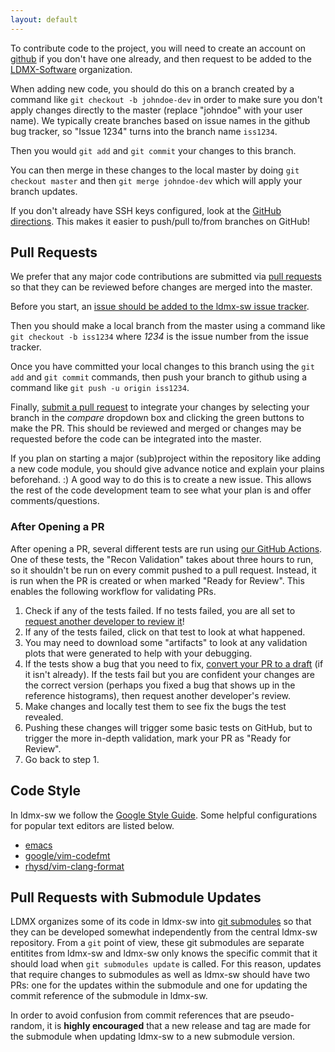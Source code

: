 ```yaml
---
layout: default
---
```


To contribute code to the project, you will need to create an account on [github](https://github.com/) if you don't have one already, and then request to be added to the [LDMX-Software](https://github.com/orgs/LDMX-Software/) organization.

When adding new code, you should do this on a branch created by a command like `git checkout -b johndoe-dev` in order to make sure you don't apply changes directly to the master (replace "johndoe" with your user name).  We typically create branches based on issue names in the github bug tracker, so "Issue 1234" turns into the branch name `iss1234`.

Then you would `git add` and `git commit` your changes to this branch.

You can then merge in these changes to the local master by doing `git checkout master` and then `git merge johndoe-dev` which will apply your branch updates.

If you don't already have SSH keys configured, look at the [GitHub directions](https://help.github.com/en/github/authenticating-to-github/generating-a-new-ssh-key-and-adding-it-to-the-ssh-agent). This makes it easier to push/pull to/from branches on GitHub!

## Pull Requests

We prefer that any major code contributions are submitted via [pull requests](https://help.github.com/articles/creating-a-pull-request/) so that they can be reviewed before changes are merged into the master.

Before you start, an [issue should be added to the ldmx-sw issue tracker](https://github.com/LDMXAnalysis/ldmx-sw/issues/new).

Then you should make a local branch from the master using a command like `git checkout -b iss1234` where _1234_ is the issue number from the issue tracker.

Once you have committed your local changes to this branch using the `git add` and `git commit` commands, then push your branch to github using a command like `git push -u origin iss1234`.

Finally, [submit a pull request](https://github.com/LDMX-Software/ldmx-sw/compare) to integrate your changes by selecting your branch in the _compare_ dropdown box and clicking the green buttons to make the PR.  This should be reviewed and merged or changes may be requested before the code can be integrated into the master.

If you plan on starting a major (sub)project within the repository like adding a new code module, you should give advance notice and explain your plains beforehand. :) A good way to do this is to create a new issue. This allows the rest of the code development team to see what your plan is and offer comments/questions.

### After Opening a PR
After opening a PR, several different tests are run using [our GitHub Actions](https://github.com/LDMX-Software/ldmx-sw/actions). One of these tests, the "Recon Validation" takes about three hours to run, so it shouldn't be run on every commit pushed to a pull request. Instead, it is run when the PR is created or when marked "Ready for Review". This enables the following workflow for validating PRs.

1. Check if any of the tests failed. If no tests failed, you are all set to [request another developer to review it](https://docs.github.com/en/github/collaborating-with-pull-requests/proposing-changes-to-your-work-with-pull-requests/requesting-a-pull-request-review)!
2. If any of the tests failed, click on that test to look at what happened.
3. You may need to download some "artifacts" to look at any validation plots that were generated to help with your debugging.
4. If the tests show a bug that you need to fix, [convert your PR to a draft](https://docs.github.com/en/github/collaborating-with-pull-requests/proposing-changes-to-your-work-with-pull-requests/changing-the-stage-of-a-pull-request#converting-a-pull-request-to-a-draft) (if it isn't already). If the tests fail but you are confident your changes are the correct version (perhaps you fixed a bug that shows up in the reference histograms), then request another developer's review.
5. Make changes and locally test them to see fix the bugs the test revealed.
6. Pushing these changes will trigger some basic tests on GitHub, but to trigger the more in-depth validation, mark your PR as "Ready for Review".
7. Go back to step 1.

## Code Style
In ldmx-sw we follow the [Google Style Guide](https://google.github.io/styleguide/cppguide.html). Some helpful configurations for popular text editors are listed below.

- [emacs](https://raw.githubusercontent.com/google/styleguide/gh-pages/google-c-style.el)
- [google/vim-codefmt](https://github.com/google/vim-codefmt)
- [rhysd/vim-clang-format](https://github.com/rhysd/vim-clang-format)

## Pull Requests with Submodule Updates
LDMX organizes some of its code in ldmx-sw into 
[git submodules](https://git-scm.com/book/en/v2/Git-Tools-Submodules) so that they
can be developed somewhat independently from the central ldmx-sw repository.
From a `git` point of view, these git submodules are separate entitites from
ldmx-sw and ldmx-sw only knows the specific commit that it should load when
`git submodules update` is called. For this reason, updates that require changes
to submodules as well as ldmx-sw should have two PRs: one for the updates within
the submodule and one for updating the commit reference of the submodule in 
ldmx-sw.

In order to avoid confusion from commit references that are pseudo-random, it
is **highly encouraged** that a new release and tag are made for the submodule
when updating ldmx-sw to a new submodule version.
